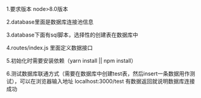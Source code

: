 1.要求版本 node>8.0版本

2.database里面是数据库连接池信息

3.database下面有sql脚本，选择性的创建表在数据库中

4.routes/index.js 里面定义数据接口

5.初始化时需要安装依赖（yarn install || npm install）

6.测试数据库联通方式（需要在数据库中创建test表，然后insert一条数据用作测试），可以在浏览器输入地址  localhost:3000/test 有数据返回就说明数据库连接成功

